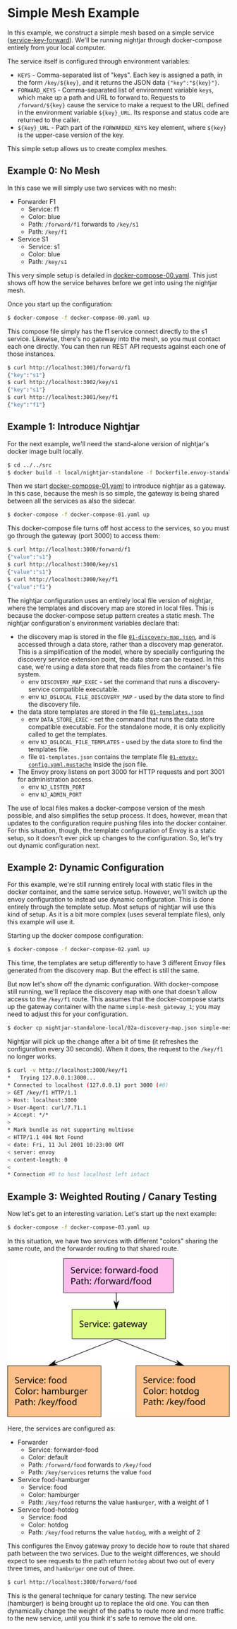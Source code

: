 # Simple Mesh Example

In this example, we construct a simple mesh based on a simple service ([service-key-forward](service-key-forward)).  We'll be running nightjar through docker-compose entirely from your local computer.

The service itself is configured through environment variables:

* `KEYS` - Comma-separated list of "keys".  Each key is assigned a path, in the form `/key/${key}`, and it returns the JSON data `{"key":"${key}"}`.
* `FORWARD_KEYS` - Comma-separated list of environment variable `keys`, which make up a path and URL to forward to.  Requests to `/forward/${key}` cause the service to make a request to the URL defined in the environment variable `${key}_URL`.  Its response and status code are returned to the caller.
* `${key}_URL` - Path part of the `FORWARDED_KEYS` key element, where `${key}` is the upper-case version of the key.

This simple setup allows us to create complex meshes.
 
## Example 0: No Mesh

In this case we will simply use two services with no mesh:

* Forwarder F1
    * Service: f1
    * Color: blue
    * Path: `/forward/f1` forwards to `/key/s1`
    * Path: `/key/f1`
* Service S1
    * Service: s1
    * Color: blue
    * Path: `/key/s1`

This very simple setup is detailed in [docker-compose-00.yaml](docker-compose-00.yaml).  This just shows off how the service behaves before we get into using the nightjar mesh.

Once you start up the configuration:

```bash
$ docker-compose -f docker-compose-00.yaml up
```

This compose file simply has the f1 service connect directly to the s1 service.  Likewise, there's no gateway into the mesh, so you must contact each one directly.  You can then run REST API requests against each one of those instances. 

```bash
$ curl http://localhost:3001/forward/f1
{"key":"s1"}
$ curl http://localhost:3002/key/s1
{"key":"s1"}
$ curl http://localhost:3001/key/f1
{"key":"f1"}
```

## Example 1: Introduce Nightjar

For the next example, we'll need the stand-alone version of nightjar's docker image built locally.

```bash
$ cd ../../src
$ docker build -t local/nightjar-standalone -f Dockerfile.envoy-standalone .
```

Then we start [docker-compose-01.yaml](docker-compose-01.yaml) to introduce nightjar as a gateway.  In this case, because the mesh is so simple, the gateway is being shared between all the services as also the sidecar.

```bash
$ docker-compose -f docker-compose-01.yaml up
```

This docker-compose file turns off host access to the services, so you must go through the gateway (port 3000) to access them:

```bash
$ curl http://localhost:3000/forward/f1
{"value":"s1"}
$ curl http://localhost:3000/key/s1
{"value":"s1"}
$ curl http://localhost:3000/key/f1
{"value":"f1"}
```

The nightjar configuration uses an entirely local file version of nightjar, where the templates and discovery map are stored in local files.  This is because the docker-compose setup pattern creates a static mesh.  The nightjar configuration's environment variables declare that:

* the discovery map is stored in the file [`01-discovery-map.json`](nightjar-standalone-local/01-discovery-map.json), and is accessed through a data store, rather than a discovery map generator.  This is a simplification of the model, where by specially configuring the discovery service extension point, the data store can be reused.  In this case, we're using a data store that reads files from the container's file system.
    * env `DISCOVERY_MAP_EXEC` - set the command that runs a discovery-service compatible executable.
    * env `NJ_DSLOCAL_FILE_DISCOVERY_MAP` - used by the data store to find the discovery file.
* the data store templates are stored in the file [`01-templates.json`](nightjar-standalone-local/01-templates.json)
    * env `DATA_STORE_EXEC` - set the command that runs the data store compatible executable.  For the standalone mode, it is only explicitly called to get the templates.
    * env `NJ_DSLOCAL_FILE_TEMPLATES` - used by the data store to find the templates file.
    * file `01-templates.json` contains the template file [`01-envoy-config.yaml.mustache`](nightjar-standalone-local/01-envoy-config.yaml.mustache) inside the json file.
* The Envoy proxy listens on port 3000 for HTTP requests and port 3001 for administration access.
    * env `NJ_LISTEN_PORT`
    * env `NJ_ADMIN_PORT`

The use of local files makes a docker-compose version of the mesh possible, and also simplifies the setup process.  It does, however, mean that updates to the configuration require pushing files into the docker container.  For this situation, though, the template configuration of Envoy is a static setup, so it doesn't ever pick up changes to the configuration.  So, let's try out dynamic configuration next.


## Example 2: Dynamic Configuration

For this example, we're still running entirely local with static files in the docker container, and the same service setup.  However, we'll switch up the envoy configuration to instead use dynamic configuration.  This is done entirely through the template setup.  Most setups of nightjar will use this kind of setup.  As it is a bit more complex (uses several template files), only this example will use it.

Starting up the docker compose configuration:

```bash
$ docker-compose -f docker-compose-02.yaml up
```

This time, the templates are setup differently to have 3 different Envoy files generated from the discovery map.  But the effect is still the same.

But now let's show off the dynamic configuration.  With docker-compose still running, we'll replace the discovery map with one that doesn't allow access to the `/key/f1` route.  This assumes that the docker-compose starts up the gateway container with the name `simple-mesh_gateway_1`; you may need to adjust this for your configuration.

```bash
$ docker cp nightjar-standalone-local/02a-discovery-map.json simple-mesh_gateway_1:/nightjar/local/02-discovery-map.json
```

Nightjar will pick up the change after a bit of time (it refreshes the configuration every 30 seconds).  When it does, the request to the `/key/f1` no longer works.

```bash
$ curl -v http://localhost:3000/key/f1
*   Trying 127.0.0.1:3000...
* Connected to localhost (127.0.0.1) port 3000 (#0)
> GET /key/f1 HTTP/1.1
> Host: localhost:3000
> User-Agent: curl/7.71.1
> Accept: */*
>
* Mark bundle as not supporting multiuse
< HTTP/1.1 404 Not Found
< date: Fri, 11 Jul 2001 10:23:00 GMT
< server: envoy
< content-length: 0
<
* Connection #0 to host localhost left intact
```

## Example 3: Weighted Routing / Canary Testing

Now let's get to an interesting variation.  Let's start up the next example:

```bash
$ docker-compose -f docker-compose-03.yaml up
```

In this situation, we have two services with different "colors" sharing the same route, and the forwarder routing to that shared route.

![Route Diagram](routes-03.svg) 

Here, the services are configured as:

* Forwarder
    * Service: forwarder-food
    * Color: default
    * Path: `/forward/food` forwards to `/key/food`
    * Path: `/key/services` returns the value `food`
* Service food-hamburger
    * Service: food
    * Color: hamburger
    * Path: `/key/food` returns the value `hamburger`, with a weight of 1
* Service food-hotdog
    * Service: food
    * Color: hotdog
    * Path: `/key/food` returns the value `hotdog`, with a weight of 2

This configures the Envoy gateway proxy to decide how to route that shared path between the two services.  Due to the weight differences, we should expect to see requests to the path return `hotdog` about two out of every three times, and `hamburger` one out of three.

```bash
$ curl http://localhost:3000/forward/food
```

This is the general technique for canary testing.  The new service (hamburger) is being brought up to replace the old one.  You can then dynamically change the weight of the paths to route more and more traffic to the new service, until you think it's safe to remove the old one.
